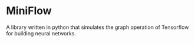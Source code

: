 # MiniFlow

A library written in python that simulates the graph operation of Tensorflow for building neural networks.